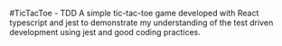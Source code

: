 #TicTacToe - TDD
A simple tic-tac-toe game developed with React typescript and jest to demonstrate my understanding of the test driven development using jest and good coding practices.
